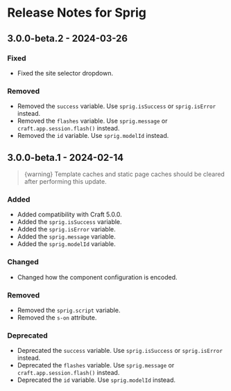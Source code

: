 # Release Notes for Sprig

## 3.0.0-beta.2 - 2024-03-26

### Fixed

- Fixed the site selector dropdown.

### Removed

- Removed the `success` variable. Use `sprig.isSuccess` or `sprig.isError` instead.
- Removed the `flashes` variable. Use `sprig.message` or `craft.app.session.flash()` instead.
- Removed the `id` variable. Use `sprig.modelId` instead.

## 3.0.0-beta.1 - 2024-02-14

> {warning} Template caches and static page caches should be cleared after performing this update.

### Added

- Added compatibility with Craft 5.0.0.
- Added the `sprig.isSuccess` variable.
- Added the `sprig.isError` variable.
- Added the `sprig.message` variable.
- Added the `sprig.modelId` variable.

### Changed

- Changed how the component configuration is encoded.

### Removed

- Removed the `sprig.script` variable.
- Removed the `s-on` attribute.

### Deprecated

- Deprecated the `success` variable. Use `sprig.isSuccess` or `sprig.isError` instead.
- Deprecated the `flashes` variable. Use `sprig.message` or `craft.app.session.flash()` instead.
- Deprecated the `id` variable. Use `sprig.modelId` instead.
